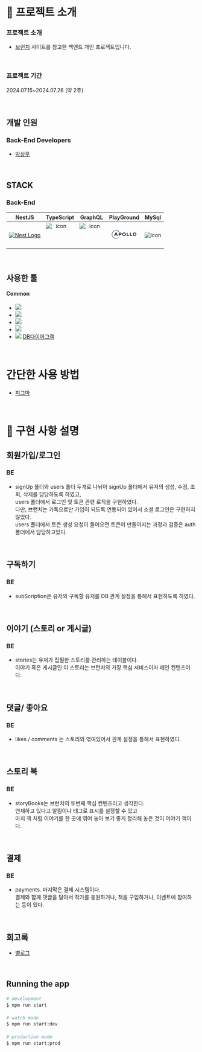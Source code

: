 # 📌 프로젝트 소개

### 프로젝트 소개
- [브런치](https://brunch.co.kr/) 사이트를 참고한 백엔드 개인 프로젝트입니다. 


<br>

### 프로젝트 기간

2024.07.15~2024.07.26 (약 2주)


<br>

## 개발 인원

### Back-End Developers
- [박상우](https://github.com/Jetkick)


<br>

## STACK

### Back-End

|NestJS|TypeScript|GraphQL|PlayGround|MySql|
| :--: | :--: | :--: | :--: | :--: |
|<a href="http://nestjs.com/" target="blank"><img src="https://nestjs.com/img/logo-small.svg" width="65" alt="Nest Logo" />|<div style="display: flex;"><img src="https://techstack-generator.vercel.app/ts-icon.svg" alt="icon" width="65" style="width: 65px; height: 65px; margin-right: 0px; margin-bottom: 0px;" /></div>|<div style="display: flex;"><img src="https://techstack-generator.vercel.app/graphql-icon.svg" alt="icon" width="65" style="width: 65px; height: 65px; margin-right: 0px; margin-bottom: 0px;" /></div>|<a href="https://www.apollographql.com/docs/apollo-server/v2/testing/graphql-playground/"/><img src=https://raw.githubusercontent.com/apollographql/apollo-client-devtools/main/assets/apollo-wordmark.svg width="65" />|<img src="https://techstack-generator.vercel.app/mysql-icon.svg" alt="icon" width="65" height="65" />|


<br>

## 사용한 툴

#### Common
- <img src="https://img.shields.io/badge/Git-F05032?style=flat&amp;logo=Git&amp;logoColor=white">
- <img src="https://img.shields.io/badge/GitHub-181717?style=flat&amp;logo=GitHub&amp;logoColor=white">
- <img src="https://img.shields.io/badge/VSCode-007ACC?style=flat&amp;logo=Visual Studio Code&amp;logoColor=white">
- <img src="https://img.shields.io/badge/DBeaver-382923?style=falt&logo=dbeaver&logoColor=white">
- <img src="https://img.shields.io/badge/dbdiagram-F08705?style=flat&logo=diagramsdotnet&logoColor=white">  [DB다이어그램](https://dbdiagram.io/d/Sina-Brunch-ERD-665ff0acb65d9338798881e0)

<br>

# 간단한 사용 방법
- [피그마](https://www.figma.com/design/OpVGF0j6GqrMXqoMek6rp5/2%EB%B2%88%EC%A7%B8-%ED%94%84%EB%A1%9C%EC%A0%9D%ED%8A%B8?node-id=0-1&node-type=CANVAS&t=GR3aefcLpibblSqo-0)
<br>

# 📌 구현 사항 설명

## 회원가입/로그인
### BE
- signUp 폴더와 users 폴더 두개로 나뉘어 signUp 폴더에서 유저의 생성, 수정, 조회, 삭제를 담당하도록 하였고, <br>
  users 폴더에서 로그인 및 토큰 관련 로직을 구현하였다. <br>
  다만, 브런치는 카톡으로만 가입이 되도록 연동되어 있어서 소셜 로그인은 구현하지 않았다. <br>
  users 폴더에서 토큰 생성 요청이 들어오면 토큰이 만들어지는 과정과 검증은 auth 폴더에서 담당하고있다.

<br>

## 구독하기
### BE
- subScription은 유저와 구독할 유저를 DB 관계 설정을 통해서 표현하도록 하였다.

<br>

## 이야기 (스토리 or 게시글)
### BE
- stories는 유저가 집필한 스토리를 관리하는 테이블이다. <br>
  이야기 혹은 게시글인 이 스토리는 브런치의 가장 핵심 서비스이자 메인 컨텐츠이다.

<br>

## 댓글/ 좋아요
### BE
- likes / comments 는 스토리와 엮여있어서 관계 설정을 통해서 표현하였다.


<br>

## 스토리 북
### BE
- storyBooks는 브런치의 두번째 핵심 컨텐츠라고 생각한다. <br>
  연재하고 있다고 알림이나 태그로 표시를 설정할 수 있고 <br>
  마치 책 처럼 이야기를 한 곳에 엮어 놓아 보기 좋게 정리해 놓은 것이 이야기 책이다.

<br>

## 결제
### BE
- payments. 마지막은 결제 시스템이다. <br>
  결제와 함께 댓글을 달아서 작가를 응원하거나, 책을 구입하거나, 이벤트에 참여하는 등이 있다.


<br>

## 회고록
- [벨로그](https://velog.io/@tooil10/sinaProjectBrunch-%ED%9A%8C%EA%B3%A0%EB%A1%9D)



<br>


## Running the app

```bash
# development
$ npm run start

# watch mode
$ npm run start:dev

# production mode
$ npm run start:prod


